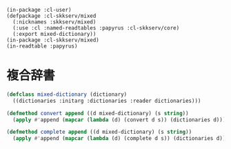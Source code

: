     (in-package :cl-user)
    (defpackage :cl-skkserv/mixed
      (:nicknames :skkserv/mixed)
      (:use :cl :named-readtables :papyrus :cl-skkserv/core)
      (:export mixed-dictionary))
    (in-package :cl-skkserv/mixed)
    (in-readtable :papyrus)

# 複合辞書

```lisp
(defclass mixed-dictionary (dictionary)
  ((dictionaries :initarg :dictionaries :reader dictionaries)))

(defmethod convert append ((d mixed-dictionary) (s string))
  (apply #'append (mapcar (lambda (d) (convert d s)) (dictionaries d))))

(defmethod complete append ((d mixed-dictionary) (s string))
  (apply #'append (mapcar (lambda (d) (complete d s)) (dictionaries d))))
```